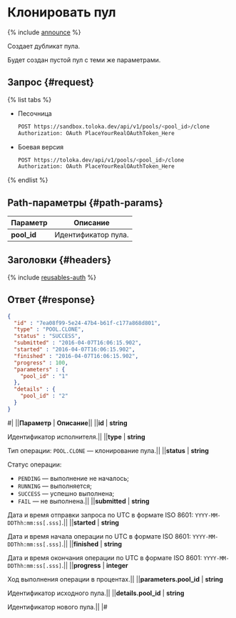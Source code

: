 # Клонировать пул

{% include [announce](../_includes/announce.md) %}

Создает дубликат пула.

Будет создан пустой пул с теми же параметрами.

## Запрос {#request}

{% list tabs %}

- Песочница

    ```bash
    POST https://sandbox.toloka.dev/api/v1/pools/<pool_id>/clone
    Authorization: OAuth PlaceYourRealOAuthToken_Here
    ```

- Боевая версия

    ```bash
    POST https://toloka.dev/api/v1/pools/<pool_id>/clone
    Authorization: OAuth PlaceYourRealOAuthToken_Here
    ```

{% endlist %}

## Path-параметры {#path-params}

Параметр | Описание
----- | -----
**pool_id** | Идентификатор пула.

## Заголовки {#headers}

{% include [reusables-auth](../_includes/reusables/id-reusables/auth.md) %}

## Ответ {#response}

```json
{
  "id" : "7ea08f99-5e24-47b4-b61f-c177a868d801",
  "type" : "POOL.CLONE",
  "status" : "SUCCESS",
  "submitted" : "2016-04-07T16:06:15.902",
  "started" : "2016-04-07T16:06:15.902",
  "finished" : "2016-04-07T16:06:15.902",
  "progress" : 100,
  "parameters" : {
    "pool_id" : "1"
  },
  "details" : {
    "pool_id" : "2"
  }
}
```

#|
||**Параметр** | **Описание**||
||**id** | **string**

Идентификатор исполнителя.||
||**type** | **string**

Тип операции: `POOL.CLONE` — клонирование пула.||
||**status** | **string**

Статус операции:

- `PENDING` — выполнение не началось;
- `RUNNING` — выполняется;
- `SUCCESS` — успешно выполнена;
- `FAIL` — не выполнена.||
||**submitted** | **string**

Дата и время отправки запроса по UTC в формате ISO 8601: `YYYY-MM-DDThh:mm:ss[.sss]`.||
||**started** | **string**

Дата и время начала операции по UTC в формате ISO 8601: `YYYY-MM-DDThh:mm:ss[.sss]`.||
||**finished** | **string**

Дата и время окончания операции по UTC в формате ISO 8601: `YYYY-MM-DDThh:mm:ss[.sss]`.||
||**progress** | **integer**

Ход выполнения операции в процентах.||
||**parameters.pool_id** | **string**

Идентификатор исходного пула.||
||**details.pool_id** | **string**

Идентификатор нового пула.||
|#